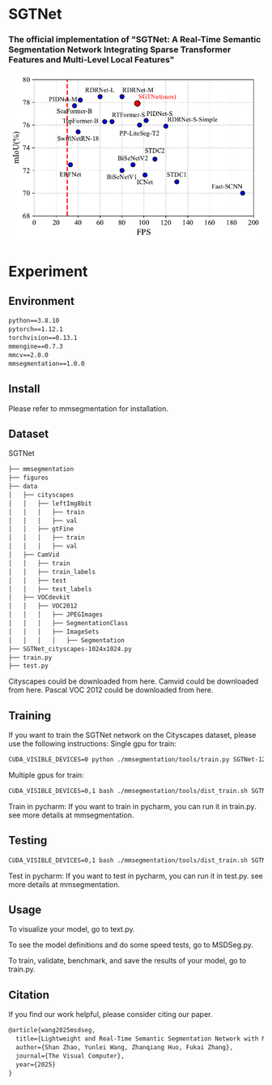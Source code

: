 # SGTNet
### The official implementation of "SGTNet: A Real-Time Semantic Segmentation Network Integrating Sparse Transformer Features and Multi-Level Local Features"
![image](https://github.com/zhoukaiyu-zky/SGTNet/blob/main/pictures/model_comparison.png)
# Experiment
## Environment
```txt
python==3.8.10
pytorch==1.12.1
torchvision==0.13.1
mmengine==0.7.3
mmcv==2.0.0
mmsegmentation==1.0.0
```
## Install
Please refer to mmsegmentation for installation.
## Dataset
SGTNet
```txt
├── mmsegmentation
├── figures
├── data
│   ├── cityscapes
│   │   ├── leftImg8bit
│   │   │   ├── train
│   │   │   ├── val
│   │   ├── gtFine
│   │   │   ├── train
│   │   │   ├── val
│   ├── CamVid
│   │   ├── train
│   │   ├── train_labels
│   │   ├── test
│   │   ├── test_labels
│   ├── VOCdevkit
│   │   ├── VOC2012
│   │   │   ├── JPEGImages
│   │   │   ├── SegmentationClass
│   │   │   ├── ImageSets
│   │   │   │   ├── Segmentation
├── SGTNet_cityscapes-1024x1024.py
├── train.py
├── test.py
```
Cityscapes could be downloaded from here. Camvid could be downloaded from here. Pascal VOC 2012 could be downloaded from here.
## Training
If you want to train the SGTNet network on the Cityscapes dataset, please use the following instructions:
Single gpu for train:
```txt
CUDA_VISIBLE_DEVICES=0 python ./mmsegmentation/tools/train.py SGTNet-120k_cityscapes-1024x1024.py --work-dir ./weight/seg
```
Multiple gpus for train:
```txt
CUDA_VISIBLE_DEVICES=0,1 bash ./mmsegmentation/tools/dist_train.sh SGTNet-120k_cityscapes-1024x1024.py 2 --work-dir ./weight/seg
```
Train in pycharm: If you want to train in pycharm, you can run it in train.py.
see more details at mmsegmentation.
## Testing
```txt
CUDA_VISIBLE_DEVICES=0,1 bash ./mmsegmentation/tools/dist_train.sh SGTNet-120k_cityscapes-1024x1024.py 2 --work-dir ./weight/seg
```
Test in pycharm: If you want to test in pycharm, you can run it in test.py.
see more details at mmsegmentation.
## Usage
To visualize your model, go to text.py.

To see the model definitions and do some speed tests, go to MSDSeg.py.

To train, validate, benchmark, and save the results of your model, go to train.py.
## Citation
If you find our work helpful, please consider citing our paper.
```txt
@article{wang2025msdseg,
  title={Lightweight and Real-Time Semantic Segmentation Network with MultiScale Dilated Convolutions},
  author={Shan Zhao, Yunlei Wang, Zhanqiang Huo, Fukai Zhang},
  journal={The Visual Computer},
  year={2025}
}
```
